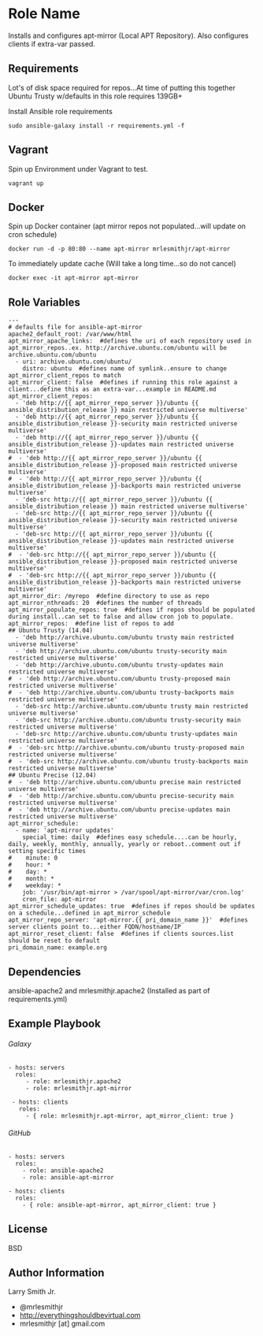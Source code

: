 Role Name
=========

Installs and configures apt-mirror (Local APT Repository). Also configures clients if extra-var passed.

Requirements
------------

Lot's of disk space required for repos...At time of putting this together Ubuntu Trusty w/defaults in this role requires 139GB+

Install Ansible role requirements
````
sudo ansible-galaxy install -r requirements.yml -f
````

Vagrant
-------
Spin up Environment under Vagrant to test.
````
vagrant up
````

Docker
------
Spin up Docker container (apt mirror repos not populated...will update on cron schedule)
````
docker run -d -p 80:80 --name apt-mirror mrlesmithjr/apt-mirror
````
To immediately update cache (Will take a long time...so do not cancel)
````
docker exec -it apt-mirror apt-mirror
````

Role Variables
--------------
````
---
# defaults file for ansible-apt-mirror
apache2_default_root: /var/www/html
apt_mirror_apache_links:  #defines the uri of each repository used in apt_mirror_repos..ex. http://archive.ubuntu.com/ubuntu will be archive.ubuntu.com/ubuntu
  - uri: archive.ubuntu.com/ubuntu/
    distro: ubuntu  #defines name of symlink..ensure to change apt_mirror_client_repos to match
apt_mirror_client: false  #defines if running this role against a client...define this as an extra-var...example in README.md
apt_mirror_client_repos:
  - 'deb http://{{ apt_mirror_repo_server }}/ubuntu {{ ansible_distribution_release }} main restricted universe multiverse'
  - 'deb http://{{ apt_mirror_repo_server }}/ubuntu {{ ansible_distribution_release }}-security main restricted universe multiverse'
  - 'deb http://{{ apt_mirror_repo_server }}/ubuntu {{ ansible_distribution_release }}-updates main restricted universe multiverse'
#  - 'deb http://{{ apt_mirror_repo_server }}/ubuntu {{ ansible_distribution_release }}-proposed main restricted universe multiverse'
#  - 'deb http://{{ apt_mirror_repo_server }}/ubuntu {{ ansible_distribution_release }}-backports main restricted universe multiverse'
  - 'deb-src http://{{ apt_mirror_repo_server }}/ubuntu {{ ansible_distribution_release }} main restricted universe multiverse'
  - 'deb-src http://{{ apt_mirror_repo_server }}/ubuntu {{ ansible_distribution_release }}-security main restricted universe multiverse'
  - 'deb-src http://{{ apt_mirror_repo_server }}/ubuntu {{ ansible_distribution_release }}-updates main restricted universe multiverse'
#  - 'deb-src http://{{ apt_mirror_repo_server }}/ubuntu {{ ansible_distribution_release }}-proposed main restricted universe multiverse'
#  - 'deb-src http://{{ apt_mirror_repo_server }}/ubuntu {{ ansible_distribution_release }}-backports main restricted universe multiverse'
apt_mirror_dir: /myrepo  #define directory to use as repo
apt_mirror_nthreads: 20  #defines the number of threads
apt_mirror_populate_repos: true  #defines if repos should be populated during install..can set to false and allow cron job to populate.
apt_mirror_repos:  #define list of repos to add
## Ubuntu Trusty (14.04)
  - 'deb http://archive.ubuntu.com/ubuntu trusty main restricted universe multiverse'
  - 'deb http://archive.ubuntu.com/ubuntu trusty-security main restricted universe multiverse'
  - 'deb http://archive.ubuntu.com/ubuntu trusty-updates main restricted universe multiverse'
#  - 'deb http://archive.ubuntu.com/ubuntu trusty-proposed main restricted universe multiverse'
#  - 'deb http://archive.ubuntu.com/ubuntu trusty-backports main restricted universe multiverse'
  - 'deb-src http://archive.ubuntu.com/ubuntu trusty main restricted universe multiverse'
  - 'deb-src http://archive.ubuntu.com/ubuntu trusty-security main restricted universe multiverse'
  - 'deb-src http://archive.ubuntu.com/ubuntu trusty-updates main restricted universe multiverse'
#  - 'deb-src http://archive.ubuntu.com/ubuntu trusty-proposed main restricted universe multiverse'
#  - 'deb-src http://archive.ubuntu.com/ubuntu trusty-backports main restricted universe multiverse'
## Ubuntu Precise (12.04)
#  - 'deb http://archive.ubuntu.com/ubuntu precise main restricted universe multiverse'
#  - 'deb http://archive.ubuntu.com/ubuntu precise-security main restricted universe multiverse'
#  - 'deb http://archive.ubuntu.com/ubuntu precise-updates main restricted universe multiverse'
apt_mirror_schedule:
  - name: 'apt-mirror updates'
    special_time: daily  #defines easy schedule....can be hourly, daily, weekly, monthly, annually, yearly or reboot..comment out if setting specific times
#    minute: 0
#    hour: *
#    day: *
#    month: *
#    weekday: *
    job: '/usr/bin/apt-mirror > /var/spool/apt-mirror/var/cron.log'
    cron_file: apt-mirror
apt_mirror_schedule_updates: true  #defines if repos should be updates on a schedule...defined in apt_mirror_schedule
apt_mirror_repo_server: 'apt-mirror.{{ pri_domain_name }}'  #defines server clients point to...either FQDN/hostname/IP
apt_mirror_reset_client: false  #defines if clients sources.list should be reset to default
pri_domain_name: example.org
````

Dependencies
------------

ansible-apache2 and mrlesmithjr.apache2 (Installed as part of requirements.yml)

Example Playbook
----------------

###### Galaxy
    - hosts: servers
      roles:
         - role: mrlesmithjr.apache2
         - role: mrlesmithjr.apt-mirror

     - hosts: clients
       roles:
         - { role: mrlesmithjr.apt-mirror, apt_mirror_client: true }

###### GitHub
    - hosts: servers
      roles:
        - role: ansible-apache2
        - role: ansible-apt-mirror

    - hosts: clients
      roles:
        - { role: ansible-apt-mirror, apt_mirror_client: true }

License
-------

BSD

Author Information
------------------

Larry Smith Jr.
- @mrlesmithjr
- http://everythingshouldbevirtual.com
- mrlesmithjr [at] gmail.com
